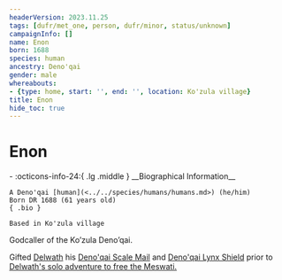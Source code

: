 ```yaml
---
headerVersion: 2023.11.25
tags: [dufr/met_one, person, dufr/minor, status/unknown]
campaignInfo: []
name: Enon
born: 1688
species: human
ancestry: Deno'qai
gender: male
whereabouts:
- {type: home, start: '', end: '', location: Ko'zula village}
title: Enon
hide_toc: true
---
```

# Enon
<div class="grid cards ext-narrow-margin ext-one-column" markdown>
- :octicons-info-24:{ .lg .middle } __Biographical Information__

    A Deno'qai [human](<../../species/humans/humans.md>) (he/him)  
    Born DR 1688 (61 years old)  
    { .bio }

    Based in Ko'zula village
</div>


Godcaller of the Ko’zula Deno’qai. 

Gifted [Delwath](<../pcs/dunmar-fellowship/delwath.md>) his [Deno'qai Scale Mail](<../../campaigns/dunmari-frontier/treasure/treasure-from-solo-adventures/deno-qai-scale-mail.md>) and [Deno'qai Lynx Shield](<../../campaigns/dunmari-frontier/treasure/treasure-from-solo-adventures/deno-qai-lynx-shield.md>) prior to [Delwath's solo adventure to free the Meswati.](<../../campaigns/dunmari-frontier/session-notes/session-51-52-dufr.md>)


